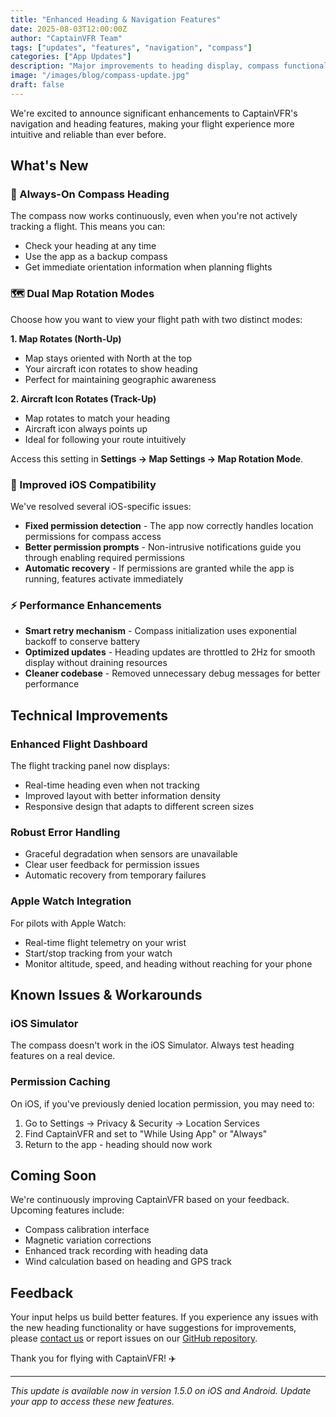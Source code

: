 ```yaml
---
title: "Enhanced Heading & Navigation Features"
date: 2025-08-03T12:00:00Z
author: "CaptainVFR Team"
tags: ["updates", "features", "navigation", "compass"]
categories: ["App Updates"]
description: "Major improvements to heading display, compass functionality, and map rotation modes for better situational awareness during flight"
image: "/images/blog/compass-update.jpg"
draft: false
---
```


We're excited to announce significant enhancements to CaptainVFR's navigation and heading features, making your flight experience more intuitive and reliable than ever before.

## What's New

### 🧭 Always-On Compass Heading

The compass now works continuously, even when you're not actively tracking a flight. This means you can:
- Check your heading at any time
- Use the app as a backup compass
- Get immediate orientation information when planning flights

### 🗺️ Dual Map Rotation Modes

Choose how you want to view your flight path with two distinct modes:

**1. Map Rotates (North-Up)**
- Map stays oriented with North at the top
- Your aircraft icon rotates to show heading
- Perfect for maintaining geographic awareness

**2. Aircraft Icon Rotates (Track-Up)**
- Map rotates to match your heading
- Aircraft icon always points up
- Ideal for following your route intuitively

Access this setting in **Settings → Map Settings → Map Rotation Mode**.

### 📱 Improved iOS Compatibility

We've resolved several iOS-specific issues:
- **Fixed permission detection** - The app now correctly handles location permissions for compass access
- **Better permission prompts** - Non-intrusive notifications guide you through enabling required permissions
- **Automatic recovery** - If permissions are granted while the app is running, features activate immediately

### ⚡ Performance Enhancements

- **Smart retry mechanism** - Compass initialization uses exponential backoff to conserve battery
- **Optimized updates** - Heading updates are throttled to 2Hz for smooth display without draining resources
- **Cleaner codebase** - Removed unnecessary debug messages for better performance

## Technical Improvements

### Enhanced Flight Dashboard
The flight tracking panel now displays:
- Real-time heading even when not tracking
- Improved layout with better information density
- Responsive design that adapts to different screen sizes

### Robust Error Handling
- Graceful degradation when sensors are unavailable
- Clear user feedback for permission issues
- Automatic recovery from temporary failures

### Apple Watch Integration
For pilots with Apple Watch:
- Real-time flight telemetry on your wrist
- Start/stop tracking from your watch
- Monitor altitude, speed, and heading without reaching for your phone

## Known Issues & Workarounds

### iOS Simulator
The compass doesn't work in the iOS Simulator. Always test heading features on a real device.

### Permission Caching
On iOS, if you've previously denied location permission, you may need to:
1. Go to Settings → Privacy & Security → Location Services
2. Find CaptainVFR and set to "While Using App" or "Always"
3. Return to the app - heading should now work

## Coming Soon

We're continuously improving CaptainVFR based on your feedback. Upcoming features include:
- Compass calibration interface
- Magnetic variation corrections
- Enhanced track recording with heading data
- Wind calculation based on heading and GPS track

## Feedback

Your input helps us build better features. If you experience any issues with the new heading functionality or have suggestions for improvements, please [contact us](/contact) or report issues on our [GitHub repository](https://github.com/QualityUnit/captainvfr/issues).

Thank you for flying with CaptainVFR! ✈️

---

*This update is available now in version 1.5.0 on iOS and Android. Update your app to access these new features.*